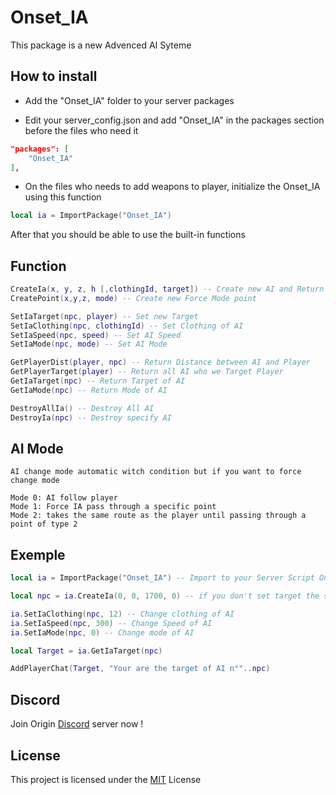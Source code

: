 # Onset_IA
This package is a new Advenced AI Syteme

## How to install
- Add the "Onset_IA" folder to your server packages 

- Edit your server_config.json and add "Onset_IA" in the packages section before the files who need it

```json
"packages": [
	"Onset_IA"
],
```
- On the files who needs to add weapons to player, initialize the Onset_IA using this function  
```lua
local ia = ImportPackage("Onset_IA")
```
After that you should be able to use the built-in functions

## Function
```lua
CreateIa(x, y, z, h [,clothingId, target]) -- Create new AI and Return npc Id
CreatePoint(x,y,z, mode) -- Create new Force Mode point

SetIaTarget(npc, player) -- Set new Target
SetIaClothing(npc, clothingId) -- Set Clothing of AI
SetIaSpeed(npc, speed) -- Set AI Speed
SetIaMode(npc, mode) -- Set AI Mode

GetPlayerDist(player, npc) -- Return Distance between AI and Player
GetPlayerTarget(player) -- Return all AI who we Target Player
GetIaTarget(npc) -- Return Target of AI
GetIaMode(npc) -- Return Mode of AI

DestroyAllIa() -- Destroy All AI
DestroyIa(npc) -- Destroy specify AI
```

## AI Mode
```
AI change mode automatic witch condition but if you want to force change mode

Mode 0: AI follow player
Mode 1: Force IA pass through a specific point
Mode 2: takes the same route as the player until passing through a point of type 2
```

## Exemple
```lua
local ia = ImportPackage("Onset_IA") -- Import to your Server Script Onset_IA

local npc = ia.CreateIa(0, 0, 1700, 0) -- if you don't set target the script the script will find it

ia.SetIaClothing(npc, 12) -- Change clothing of AI
ia.SetIaSpeed(npc, 300) -- Change Speed of AI
ia.SetIaMode(npc, 0) -- Change mode of AI

local Target = ia.GetIaTarget(npc)

AddPlayerChat(Target, "Your are the target of AI n°"..npc)
```

## Discord
Join Origin [Discord](https://discord.gg/MDEwtKr) server now !

## License
This project is licensed under the [MIT](https://choosealicense.com/licenses/mit/) License
